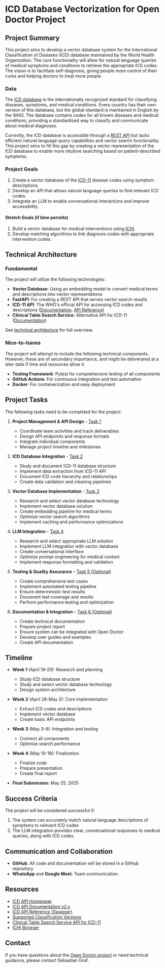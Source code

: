 # ICD Database Vectorization for Open Doctor Project

## Project Summary

This project aims to develop a vector database system for the International Classification of Diseases (ICD) database maintained by the World Health Organization. The core functionality will allow for natural language queries of medical symptoms and conditions to retrieve the appropriate ICD codes. The vision is to facilitate self-diagnosis, giving people more control of their cures and helping doctors to treat more people. 

### Data

The [ICD database](https://icd.who.int/en) is the internationally recognized standard for classifying diseases, symptoms, and medical conditions. Every country has their own version of this database, but the global standard is maintained in English by the WHO. The database contains codes for all known diseases and medical conditions, providing a standardized way to classify and communicate about medical diagnoses.

Currently, the ICD database is accessible through a [REST API](https://icd.who.int/icdapi) but lacks efficient natural language query capabilities and vector search functionality. This project aims to fill this gap by creating a vector representation of the ICD database to enable more intuitive searching based on patient-described symptoms.

### Project Goals

1. Create a vector database of the [ICD-11](https://icd.who.int/docs/icd-api/APIDoc-Version2/) disease codes using symptom descirptions. 
2. Develop an API that allows natural language queries to find relevant ICD codes.
3. Integrate an LLM to enable conversational interactions and improve accessibility.

#### Stretch Goals (if time permits)
1. Build a vector database for medical interventions using [ICHI](https://icd.who.int/dev11/l-ichi/en).
2. Develop matching algorithms to link diagnosis codes with appropriate intervention codes.

## Technical Architecture
### Fundamental
The project will utilize the following technologies:
- **Vector Database**: Using an embedding model to convert medical terms and descriptions into vector representations
- **FastAPI**: For creating a REST API that serves vector search results
- **ICD-11 API**: The WHO's official API for accessing ICD codes and descriptions ([Documentation](https://icd.who.int/docs/icd-api/APIDoc-Version2/), [API Reference](https://icd.who.int/icdapi/docs2/APIDoc-Version2/))
- **Clinical Table Search Service**: Alternative API for ICD-11 ([Documentation](https://clinicaltables.nlm.nih.gov/apidoc/icd11_codes/v3/doc.html))

See [technical architecture](TechnicalArchitecture.md) for full overview.

### Nice-to-haves
The project will attempt to include the following technical components. However, these are of secondary importance, and might be deliverared at a later date if time and resources allow it.
- **Testing Framework**: Pytest for comprehensive testing of all components
- **GitHub Actions**: For continuous integration and test automation
- **Docker**: For containerization and easy deployment

## Project Tasks

The following tasks need to be completed for the project:

1. **Project Management & API Design** - [Task 1](Task1_ProjectManager.md)
   - Coordinate team activities and track deliverables
   - Design API endpoints and response formats
   - Integrate individual components
   - Manage project timeline and milestones

2. **ICD Database Integration** - [Task 2](Task2_ICD.md)
   - Study and document ICD-11 database structure
   - Implement data extraction from ICD-11 API
   - Document ICD code hierarchy and relationships
   - Create data validation and cleaning pipelines

3. **Vector Database Implementation** - [Task 3](Task3_VectorDB.md)
   - Research and select vector database technology
   - Implement vector database solution
   - Create embedding pipeline for medical terms
   - Optimize vector search algorithms
   - Implement caching and performance optimizations

4. **LLM Integration** – [Task 4](Task4_LLMIntegration.md)
   - Research and select appropriate LLM solution
   - Implement LLM integration with vector database
   - Create conversational interface
   - Optimize prompt engineering for medical context
   - Implement response formatting and validation

5. **Testing & Quality Assurance** – [Task 5 (Optional)](Task5_Testing.md)
   - Create comprehensive test cases
   - Implement automated testing pipeline
   - Ensure deterministic test results
   - Document test coverage and results
   - Perform performance testing and optimization

6. **Documentation & Integration** – [Task 6 (Optional)](Task6_Documentation.md)
   - Create technical documentation
   - Prepare project report
   - Ensure system can be integrated with Open Doctor
   - Develop user guides and examples
   - Create API documentation

## Timeline

- **Week 1** (April 19-25): Research and planning
  - Study ICD database structure
  - Study and select vector database technology
  - Design system architecture

- **Week 2** (April 26-May 2): Core implementation
  - Extract ICD codes and descriptions
  - Implement vector database
  - Create basic API endpoints

- **Week 3** (May 3-9): Integration and testing
  - Connect all components
  - Optimize search performance

- **Week 4** (May 10-16): Finalization
  - Finalize code
  - Prepare presentation
  - Create final report

- **Final Submission**: May 25, 2025

## Success Criteria

The project will be considered successful if:

1. The system can accurately match natural language descriptions of symptoms to relevant ICD codes
2. The LLM integration provides clear, conversational responses to medical queries, along with ICD codes. 

## Communication and Collaboration
- **GitHub**: All code and documentation will be stored in a GitHub repository.
- **WhatsApp** and **Google Meet**: Team communication.

## Resources

- [ICD API Homepage](https://icd.who.int/icdapi)
- [ICD API Documentation v2.x](https://icd.who.int/docs/icd-api/APIDoc-Version2/)
- [ICD API Reference (Swagger)](https://icd.who.int/icdapi/docs2/APIDoc-Version2/)
- [Supported Classification Versions](https://icd.who.int/icdapi/docs2/SupportedClassifications/)
- [Clinical Table Search Service API for ICD-11](https://clinicaltables.nlm.nih.gov/apidoc/icd11_codes/v3/doc.html)
- [ICHI Browser](https://icd.who.int/dev11/l-ichi/en)

## Contact

If you have questions about the [Open Doctor project](https://github.com/SEBK4C/OpenDoctor-Spec) or need technical guidance, please contact Sebastian Graf.